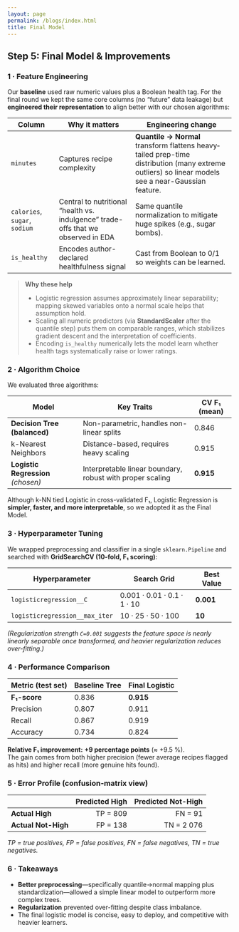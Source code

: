 ```yaml
---
layout: page
permalink: /blogs/index.html
title: Final Model
---
```


## Step 5: Final Model & Improvements

### 1 · Feature Engineering  
Our **baseline** used raw numeric values plus a Boolean health tag. For the final round we kept the same core columns (no “future” data leakage) but **engineered their representation** to align better with our chosen algorithms:

| Column            | Why it matters | Engineering change |
|-------------------|----------------|--------------------|
| `minutes`         | Captures recipe complexity | **Quantile → Normal** transform flattens heavy‐tailed prep-time distribution (many extreme outliers) so linear models see a near-Gaussian feature. |
| `calories`, `sugar`, `sodium` | Central to nutritional “health vs. indulgence” trade-offs that we observed in EDA | Same quantile normalization to mitigate huge spikes (e.g., sugar bombs). |
| `is_healthy`      | Encodes author-declared healthfulness signal | Cast from Boolean to 0/1 so weights can be learned. |

> **Why these help**  
> - Logistic regression assumes approximately linear separability; mapping skewed variables onto a normal scale helps that assumption hold.  
> - Scaling all numeric predictors (via **StandardScaler** after the quantile step) puts them on comparable ranges, which stabilizes gradient descent and the interpretation of coefficients.  
> - Encoding `is_healthy` numerically lets the model learn whether health tags systematically raise or lower ratings.

### 2 · Algorithm Choice  
We evaluated three algorithms:

| Model | Key Traits | CV F₁ (mean) |
|-------|-----------|--------------|
| **Decision Tree (balanced)** | Non-parametric, handles non-linear splits | 0.846 |
| k-Nearest Neighbors | Distance-based, requires heavy scaling | 0.915 |
| **Logistic Regression** *(chosen)* | Interpretable linear boundary, robust with proper scaling | **0.915** |

Although k-NN tied Logistic in cross-validated F₁, Logistic Regression is **simpler, faster, and more interpretable**, so we adopted it as the Final Model.

### 3 · Hyperparameter Tuning  
We wrapped preprocessing and classifier in a single `sklearn.Pipeline` and searched with **GridSearchCV (10-fold, F₁ scoring)**:

| Hyperparameter                 | Search Grid                 | Best Value |
|--------------------------------|-----------------------------|------------|
| `logisticregression__C`        | 0.001 · 0.01 · 0.1 · 1 · 10 | **0.001** |
| `logisticregression__max_iter` | 10 · 25 · 50 · 100         | **10**    |

*(Regularization strength `C=0.001` suggests the feature space is nearly linearly separable once transformed, and heavier regularization reduces over-fitting.)*

### 4 · Performance Comparison  

| Metric (test set) | Baseline Tree | Final Logistic |
|-------------------|---------------|----------------|
| **F₁-score**      | 0.836         | **0.915** |
| Precision         | 0.807         | 0.911 |
| Recall            | 0.867         | 0.919 |
| Accuracy          | 0.734         | 0.824 |

**Relative F₁ improvement:** **+9 percentage points** (≈ +9.5 %).  
The gain comes from both higher precision (fewer average recipes flagged as hits) and higher recall (more genuine hits found).

### 5 · Error Profile (confusion-matrix view)  

|                     | **Predicted High** | **Predicted Not-High** |
|---------------------|-------------------:|-----------------------:|
| **Actual High**     | TP = 809           | FN = 91                |
| **Actual Not-High** | FP = 138           | TN = 2 076             |

*TP = true positives, FP = false positives, FN = false negatives, TN = true negatives.*



### 6 · Takeaways  
- **Better preprocessing**—specifically quantile→normal mapping plus standardization—allowed a simple linear model to outperform more complex trees.  
- **Regularization** prevented over-fitting despite class imbalance.  
- The final logistic model is concise, easy to deploy, and competitive with heavier learners.
